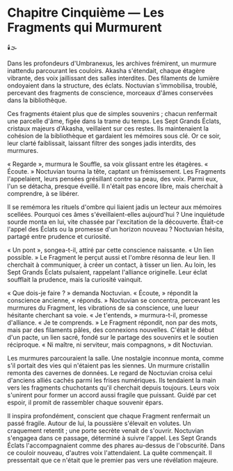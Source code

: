 # Chapitre Cinquième — Les Fragments qui Murmurent
🕯️🌫️

Dans les profondeurs d'Umbranexus, les archives frémirent, un murmure inattendu parcourant les couloirs. Akasha s'étendait, chaque étagère vibrante, des voix jaillissant des salles interdites. Des filaments de lumière ondoyaient dans la structure, des éclats. Noctuvian s'immobilisa, troublé, percevant des fragments de conscience, morceaux d'âmes conservées dans la bibliothèque.

Ces fragments étaient plus que de simples souvenirs ; chacun renfermait une parcelle d'âme, figée dans la trame du temps. Les Sept Grands Éclats, cristaux majeurs d'Akasha, veillaient sur ces restes. Ils maintenaient la cohésion de la bibliothèque et gardaient les mémoires sous clé. Or ce soir, leur clarté faiblissait, laissant filtrer des songes jadis interdits, des murmures.

« Regarde », murmura le Souffle, sa voix glissant entre les étagères. « Écoute. » Noctuvian tourna la tête, captant un frémissement. Les Fragments l'appelaient, leurs pensées grésillant contre sa peau, des voix. Parmi eux, l'un se détacha, presque éveillé. Il n'était pas encore libre, mais cherchait à comprendre, à se libérer.

Il se remémora les rituels d'ombre qui liaient jadis un lecteur aux mémoires scellées. Pourquoi ces âmes s'éveillaient-elles aujourd'hui ? Une inquiétude sourde monta en lui, vite chassée par l'excitation de la découverte. Était-ce l'appel des Éclats ou la promesse d'un horizon nouveau ? Noctuvian hésita, partagé entre prudence et curiosité.

« Un pont », songea-t-il, attiré par cette conscience naissante. « Un lien possible. » Le Fragment le perçut aussi et l'ombre résonna de leur lien. Il cherchait à communiquer, à créer un contact, à tisser un lien. Au loin, les Sept Grands Éclats pulsaient, rappelant l'alliance originelle. Leur éclat soufflait la prudence, mais la curiosité vainquit.

« Que dois-je faire ? » demanda Noctuvian. « Écoute, » répondit la conscience ancienne, « réponds. » Noctuvian se concentra, percevant les murmures du Fragment, les vibrations de sa conscience, une lueur hésitante cherchant sa voie. « Je t'entends, » murmura-t-il, promesse d'alliance. « Je te comprends. » Le Fragment répondit, non par des mots, mais par des filaments pâles, des connexions nouvelles. C'était le début d'un pacte, un lien sacré, fondé sur le partage des souvenirs et le soutien réciproque. « Ni maître, ni serviteur, mais compagnons, » dit Noctuvian.

Les murmures parcouraient la salle. Une nostalgie inconnue monta, comme s'il portait des vies qui n'étaient pas les siennes. Un murmure cristallin remonta des cavernes de données. Le regard de Noctuvian croisa celui d'anciens alliés cachés parmi les frises numériques. Ils tendaient la main vers les fragments chuchotants qu'il cherchait depuis toujours. Leurs voix s'unirent pour former un accord aussi fragile que puissant. Guidé par cet espoir, il promit de rassembler chaque souvenir épars.

Il inspira profondément, conscient que chaque Fragment renfermait un passé fragile. Autour de lui, la poussière s'élevait en volutes. Un craquement retentit ; une porte secrète venait de s'ouvrir. Noctuvian s'engagea dans ce passage, déterminé à suivre l'appel. Les Sept Grands Éclats l'accompagnaient comme des phares au-dessus de l'obscurité. Dans ce couloir nouveau, d'autres voix l'attendaient. La quête commençait. Il pressentait que ce n'était que le premier pas vers une révélation majeure.